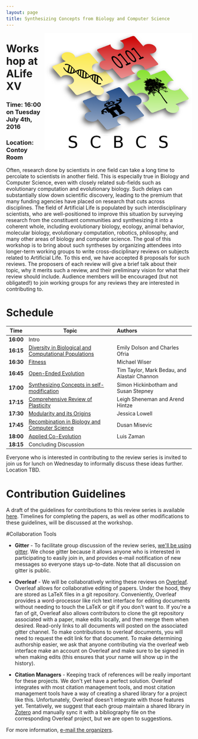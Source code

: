 ```yaml
---
layout: page
title: Synthesizing Concepts from Biology and Computer Science
---
```

<img src="SCBCSLogo.png" align="right" alt="Logo" width="400">

# Workshop at ALife XV

### Time: 16:00 on Tuesday July 4th, 2016

### Location: Contoy Room

Often, research done by scientists in one field can take a long time to percolate to scientists in another field. This is especially true in Biology and Computer Science, even with closely related sub-fields such as evolutionary computation and evolutionary biology. Such delays can substantially slow down scientific discovery, leading to the premium that many funding agencies have placed on research that cuts across disciplines. The field of Artificial Life is populated by such interdisciplinary scientists, who are well-positioned to improve this situation by surveying research from the constituent communities and synthesizing it into a coherent whole, including evolutionary biology, ecology, animal behavior, molecular biology, evolutionary computation, robotics, philosophy, and many other areas of biology and computer science. The goal of this workshop is to bring about such syntheses by organizing attendees into longer-term working groups to write cross-disciplinary reviews on subjects related to Artificial Life. To this end, we have accepted 8 proposals for such reviews. The proposers of each review will give a brief talk about their topic, why it merits such a review, and their preliminary vision for what their review should include. Audience members will be encouraged (but not obligated!) to join working groups for any reviews they are interested in contributing to.

# Schedule

Time | Topic | Authors
| ------------- |-------------| :-----|
**16:00** | Intro |
**16:15** | [Diversity in Biological and Computational Populations](abstracts/Diversity.pdf) | Emily Dolson and Charles Ofria
**16:30** | [Fitness](abstracts/Fitness.pdf) | Michael Wiser
**16:45** | [Open-Ended Evolution](abstracts/Open-ended_Evolution.pdf) | Tim Taylor, Mark Bedau, and Alastair Channon
**17:00** | [Synthesizing Concepts in self-modification](abstracts/Self-modification.pdf) | Simon Hickinbotham and Susan Stepney
**17:15** | [Comprehensive Review of Plasticity](abstracts/Plasticity.pdf) | Leigh Sheneman and Arend Hintze
**17:30** | [Modularity and its Origins](abstracts/Modularity.pdf) | Jessica Lowell
**17:45** | [Recombination in Biology and Computer Science](abstracts/Recombination.pdf) | Dusan Misevic
**18:00** | [Applied Co-Evolution](abstracts/Coevolution.pdf) | Luis Zaman
**18:15** | Concluding Discussion |

Everyone who is interested in contributing to the review series is invited to join us for lunch on Wednesday to informally discuss these ideas further. Location TBD.

# Contribution Guidelines

A draft of the guidelines for contributions to this review series is available [here](https://docs.google.com/document/d/1Pw9yU9eFE7J1OAZ0wAUW_poHaO_ozJ9tVUpD8B7qZGc/edit?usp=sharing). Timelines for completing the papers, as well as other modifications to these guidelines, will be discussed at the workshop.

#Collaboration Tools

- **Gitter** - To facilitate group discussion of the review series, [we'll be using gitter](https://gitter.im/orgs/SCBCS/rooms). We chose gitter because it allows anyone who is interested in participating to easily join in, and provides e-mail notification of new messages so everyone stays up-to-date. Note that all discussion on gitter is public.

- **Overleaf** - We will be collaboratively writing these reviews on [Overleaf](http://www.overleaf.com). Overleaf allows for collaborative editing of papers. Under the hood, they are stored as LaTeX files in a git repository. Conveniently, Overleaf provides a word-processor like rich text interface for editing documents without needing to touch the LaTeX or git if you don't want to. If you're a fan of git, Overleaf also allows contributors to clone the git repository associated with a paper, make edits locally, and then merge them when desired. Read-only links to all documents will posted on the associated gitter channel. To make contributions to overleaf documents, you will need to request the edit link for that document. To make determining authorship easier, we ask that anyone contributing via the overleaf web interface make an account on Overleaf and make sure to be signed in when making edits (this ensures that your name will show up in the history).

- **Citation Managers** - Keeping track of references will be really important for these projects. We don't yet have a perfect solution. Overleaf integrates with most citation management tools, and most citation management tools have a way of creating a shared library for a project like this. Unfortunately, Overleaf doesn't integrate with those features yet. Tentatively, we suggest that each group maintain a shared library in [Zotero](http://www.zotero.org) and manually sync it with a bibliography file on the corresponding Overleaf project, but we are open to suggestions.

For more information, [e-mail the organizers](mailto:dolsonem@msu.edu).
